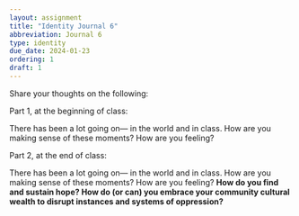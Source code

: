 ```yaml
---
layout: assignment
title: "Identity Journal 6"
abbreviation: Journal 6
type: identity
due_date: 2024-01-23
ordering: 1
draft: 1
---
```


Share your thoughts on the following:

Part 1, at the beginning of class:

There has been a lot going on— in the world and in class. How are you making sense of these moments? How are you feeling?


Part 2, at the end of class:

There has been a lot going on— in the world and in class. How are you making sense of these moments? How are you feeling? **How do you find and sustain hope? How do (or can) you embrace your community cultural wealth to disrupt instances and systems of oppression?**

